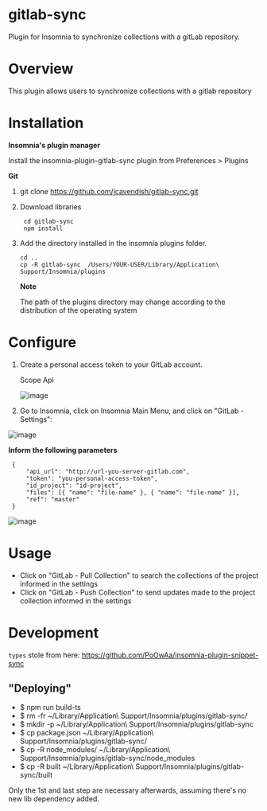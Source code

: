 # gitlab-sync

Plugin for Insomnia to synchronize collections with a gitLab repository.

# Overview 

This plugin allows users to synchronize collections with a gitlab repository

# Installation

**Insomnia's plugin manager**

Install the insomnia-plugin-gitlab-sync plugin from Preferences > Plugins

**Git**

1. git clone https://github.com/jcavendish/gitlab-sync.git

2. Download libraries
    ```
     cd gitlab-sync
     npm install
    ```
3. Add the directory installed in the insomnia plugins folder.

   ```
   cd ..
   cp -R gitlab-sync  /Users/YOUR-USER/Library/Application\ Support/Insomnia/plugins
   ``` 
   **Note** 
   
   The path of the plugins directory may change according to the distribution of the operating system 

# Configure

1. Create a personal access token to your GitLab account.
   
   Scope Api
   
   ![image](https://user-images.githubusercontent.com/10922392/117333905-cd115480-ae6f-11eb-8b54-689252846e8b.png)

3. Go to Insomnia, click on Insomnia Main Menu, and click on "GitLab - Settings":
   
  ![image](https://user-images.githubusercontent.com/10922392/117336023-267a8300-ae72-11eb-8982-efecdd532818.png)


   **Inform the following parameters**

   ```
    {
        "api_url": "http://url-you-server-gitlab.com", 
        "token": "you-personal-access-token", 
        "id_project": "id-project", 
        "files": [{ "name": "file-name" }, { "name": "file-name" }], 
        "ref": "master"
    }
   ```
   
   ![image](https://user-images.githubusercontent.com/10922392/117334413-5aed3f80-ae70-11eb-89ac-5c69998b24d4.png)

# Usage

* Click on "GitLab - Pull Collection" to search the collections of the project informed in the settings
* Click on "GitLab - Push Collection" 
to send updates made to the project collection informed in the settings
  
# Development

`types` stole from here: https://github.com/PoOwAa/insomnia-plugin-snippet-sync

## "Deploying"

- $ npm run build-ts
- $ rm -fr ~/Library/Application\ Support/Insomnia/plugins/gitlab-sync/
- $ mkdir -p ~/Library/Application\ Support/Insomnia/plugins/gitlab-sync
- $ cp package.json ~/Library/Application\ Support/Insomnia/plugins/gitlab-sync/
- $ cp -R node_modules/ ~/Library/Application\ Support/Insomnia/plugins/gitlab-sync/node_modules
- $ cp -R built ~/Library/Application\ Support/Insomnia/plugins/gitlab-sync/built

Only the 1st and last step are necessary afterwards, assuming there's no new lib dependency added.

